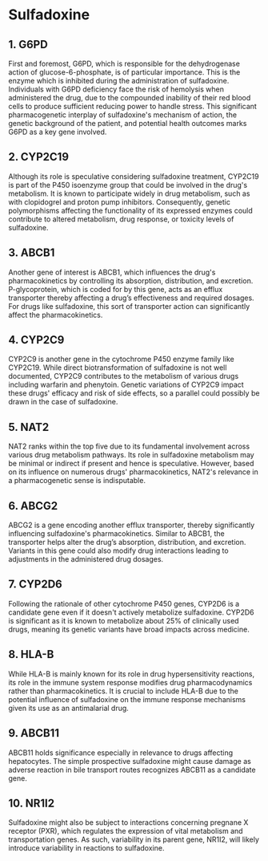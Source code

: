 # Sulfadoxine

## 1. G6PD
First and foremost, G6PD, which is responsible for the dehydrogenase action of glucose-6-phosphate, is of particular importance. This is the enzyme which is inhibited during the administration of sulfadoxine. Individuals with G6PD deficiency face the risk of hemolysis when administered the drug, due to the compounded inability of their red blood cells to produce sufficient reducing power to handle stress. This significant pharmacogenetic interplay of sulfadoxine's mechanism of action, the genetic background of the patient, and potential health outcomes marks G6PD as a key gene involved.

## 2. CYP2C19
Although its role is speculative considering sulfadoxine treatment, CYP2C19 is part of the P450 isoenzyme group that could be involved in the drug's metabolism. It is known to participate widely in drug metabolism, such as with clopidogrel and proton pump inhibitors. Consequently, genetic polymorphisms affecting the functionality of its expressed enzymes could contribute to altered metabolism, drug response, or toxicity levels of sulfadoxine.

## 3. ABCB1
Another gene of interest is ABCB1, which influences the drug's pharmacokinetics by controlling its absorption, distribution, and excretion. P-glycoprotein, which is coded for by this gene, acts as an efflux transporter thereby affecting a drug’s effectiveness and required dosages. For drugs like sulfadoxine, this sort of transporter action can significantly affect the pharmacokinetics.

## 4. CYP2C9
CYP2C9 is another gene in the cytochrome P450 enzyme family like CYP2C19. While direct biotransformation of sulfadoxine is not well documented, CYP2C9 contributes to the metabolism of various drugs including warfarin and phenytoin. Genetic variations of CYP2C9 impact these drugs' efficacy and risk of side effects, so a parallel could possibly be drawn in the case of sulfadoxine.

## 5. NAT2
NAT2 ranks within the top five due to its fundamental involvement across various drug metabolism pathways. Its role in sulfadoxine metabolism may be minimal or indirect if present and hence is speculative. However, based on its influence on numerous drugs' pharmacokinetics, NAT2's relevance in a pharmacogenetic sense is indisputable.

## 6. ABCG2
ABCG2 is a gene encoding another efflux transporter, thereby significantly influencing sulfadoxine's pharmacokinetics. Similar to ABCB1, the transporter helps alter the drug’s absorption, distribution, and excretion. Variants in this gene could also modify drug interactions leading to adjustments in the administered drug dosages.

## 7. CYP2D6
Following the rationale of other cytochrome P450 genes, CYP2D6 is a candidate gene even if it doesn't actively metabolize sulfadoxine. CYP2D6 is significant as it is known to metabolize about 25% of clinically used drugs, meaning its genetic variants have broad impacts across medicine.

## 8. HLA-B
While HLA-B is mainly known for its role in drug hypersensitivity reactions, its role in the immune system response modifies drug pharmacodynamics rather than pharmacokinetics. It is crucial to include HLA-B due to the potential influence of sulfadoxine on the immune response mechanisms given its use as an antimalarial drug.

## 9. ABCB11
ABCB11 holds significance especially in relevance to drugs affecting hepatocytes. The simple prospective sulfadoxine might cause damage as adverse reaction in bile transport routes recognizes ABCB11 as a candidate gene.

## 10. NR1I2
Sulfadoxine might also be subject to interactions concerning pregnane X receptor (PXR), which regulates the expression of vital metabolism and transportation genes. As such, variability in its parent gene, NR1I2, will likely introduce variability in reactions to sulfadoxine.

